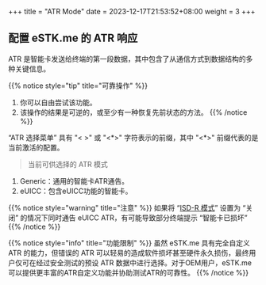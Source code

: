 +++
title = "ATR Mode"
date =  2023-12-17T21:53:52+08:00
weight = 3
+++

## 配置 eSTK.me 的 ATR 响应

ATR 是智能卡发送给终端的第一段数据，其中包含了从通信方式到数据结构的多种关键信息。

{{% notice style="tip" title="可靠操作" %}}
1. 你可以自由尝试该功能。
2. 该操作的结果是可逆的，或至少有一种恢复先前状态的方法。
{{% /notice %}}

“ATR 选择菜单” 具有 "< >" 或 "<\*>" 字符表示的前缀，其中 "<\*>" 前缀代表的是当前激活的配置。  

> 当前可供选择的 ATR 模式
1. Generic：通用的智能卡ATR通告。
2. eUICC：包含eUICC功能的智能卡。

{{% notice style="warning" title="注意" %}}
如果将 “[ISD-R 模式](./isd-r-mode)” 设置为 “关闭” 的情况下同时通告 eUICC ATR，有可能导致部分终端提示 “智能卡已损坏”
{{% /notice %}}

{{% notice style="info" title="功能限制" %}}
虽然 eSTK.me 具有完全自定义 ATR 的能力，但错误的 ATR 可以轻易的造成软件损坏甚至硬件永久损伤，最终用户仅可在经过安全测试的预设 ATR 数据中进行选择。对于OEM用户，eSTK.me可以提供更丰富的ATR自定义功能并协助测试ATR的可靠性。
{{% /notice %}}
